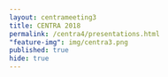 ```yaml
---
layout: centrameeting3
title: CENTRA 2018
permalink: /centra4/presentations.html
"feature-img": img/centra3.png
published: true
hide: true
---
```



### 

